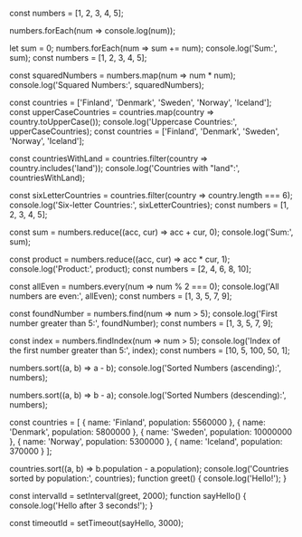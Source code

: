const numbers = [1, 2, 3, 4, 5];

numbers.forEach(num => console.log(num));

let sum = 0;
numbers.forEach(num => sum += num);
console.log('Sum:', sum);
const numbers = [1, 2, 3, 4, 5];

const squaredNumbers = numbers.map(num => num * num);
console.log('Squared Numbers:', squaredNumbers);

const countries = ['Finland', 'Denmark', 'Sweden', 'Norway', 'Iceland'];
const upperCaseCountries = countries.map(country => country.toUpperCase());
console.log('Uppercase Countries:', upperCaseCountries);
const countries = ['Finland', 'Denmark', 'Sweden', 'Norway', 'Iceland'];

const countriesWithLand = countries.filter(country => country.includes('land'));
console.log('Countries with "land":', countriesWithLand);

const sixLetterCountries = countries.filter(country => country.length === 6);
console.log('Six-letter Countries:', sixLetterCountries);
const numbers = [1, 2, 3, 4, 5];

const sum = numbers.reduce((acc, cur) => acc + cur, 0);
console.log('Sum:', sum);

const product = numbers.reduce((acc, cur) => acc * cur, 1);
console.log('Product:', product);
const numbers = [2, 4, 6, 8, 10];

const allEven = numbers.every(num => num % 2 === 0);
console.log('All numbers are even:', allEven);
const numbers = [1, 3, 5, 7, 9];

const foundNumber = numbers.find(num => num > 5);
console.log('First number greater than 5:', foundNumber);
const numbers = [1, 3, 5, 7, 9];

const index = numbers.findIndex(num => num > 5);
console.log('Index of the first number greater than 5:', index);
const numbers = [10, 5, 100, 50, 1];

numbers.sort((a, b) => a - b);
console.log('Sorted Numbers (ascending):', numbers);

numbers.sort((a, b) => b - a);
console.log('Sorted Numbers (descending):', numbers);

const countries = [
  { name: 'Finland', population: 5560000 },
  { name: 'Denmark', population: 5800000 },
  { name: 'Sweden', population: 10000000 },
  { name: 'Norway', population: 5300000 },
  { name: 'Iceland', population: 370000 }
];

countries.sort((a, b) => b.population - a.population);
console.log('Countries sorted by population:', countries);
function greet() {
  console.log('Hello!');
}

const intervalId = setInterval(greet, 2000);
function sayHello() {
  console.log('Hello after 3 seconds!');
}

const timeoutId = setTimeout(sayHello, 3000);
